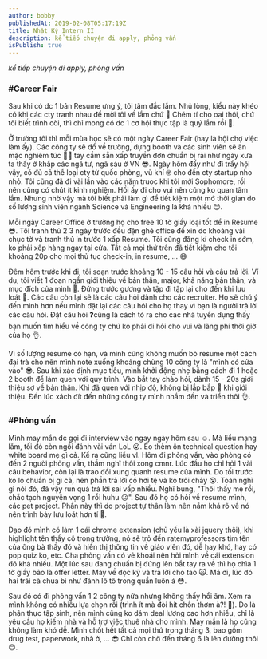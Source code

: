 ```yaml
---
author: bobby
publishedAt: 2019-02-08T05:17:19Z
title: Nhật Ký Intern II
description: kể tiếp chuyện đi apply, phỏng vấn
isPublish: true
---
```


_kể tiếp chuyện đi apply, phỏng vấn_

### #Career Fair

Sau khi có dc 1 bản Resume ưng ý, tôi tâm đắc lắm. Nhủ lòng, kiểu này khéo có khi các cty tranh nhau để mời tôi về lắm chứ 🤪 Chém tí cho oai thôi, chứ tôi biết trình còi, thì chỉ mong có dc 1 cơ hội thực tập là quý lắm rồi 🤤.

Ở trường tôi thì mỗi mùa học sẽ có một ngày Career Fair (hay là hội chợ việc làm ấy). Các công ty sẽ đổ về trường, dựng booth và các sinh viên sẽ ăn mặc nghiêm túc 🤵🏻 tay cầm sẵn xấp truyền đơn chuẩn bị rải như ngày xưa ta thấy ở khắp các ngã tư, ngã sáu ở VN 😎. Ngày hôm đấy như đi trẩy hội vậy, có đủ cả thể loại cty từ quốc phòng, vũ khí 🤓 cho đến cty startup nho nhỏ. Tôi cũng đã đi vài lần vào các năm truoc khi tôi mới Sophomore, rồi nên cũng có chút ít kinh nghiệm. Hồi ấy đi cho vui nên cũng ko quan tâm lắm. Nhưng nhờ vậy mà tôi biết phải làm gì để tiết kiệm một mớ thời gian do số lượng sinh viên ngành Science và Engineering là khá nhiều 😊.

Mỗi ngày Career Office ở trường họ cho free 10 tờ giấy loại tốt để in Resume 😎. Tôi tranh thủ 2 3 ngày trước đều đặn ghé office để xin dc khoảng vài chục tờ và tranh thủ in trước 1 xấp Resume. Tôi cũng đăng kí check in sớm, ko phải xếp hàng ngay tại cửa. Tất cả mọi thứ trên đã tiết kiệm cho tôi khoảng 20p cho mọi thủ tục check-in, in resume, ... 😄

Đêm hôm trước khi đi, tôi soạn trước khoảng 10 - 15 câu hỏi và câu trả lời. Ví dụ, tôi viết 1 đoạn ngắn giới thiệu về bản thân, major, khả năng bản thân, và mục đích của mình 🐶. Đứng trước gương và tập đi tập lại cho đến khi lưu loát 💯. Các câu còn lại sẽ là các câu hỏi dành cho các recruiter. Họ sẽ chú ý đến mình hơn nếu mình đặt lại các câu hỏi cho họ thay vì bạn là người trả lời các câu hỏi. Đặt câu hỏi ❓cũng là cách tỏ ra cho các nhà tuyển dụng thấy bạn muốn tìm hiểu về công ty chứ ko phải đi hỏi cho vui và lãng phí thời giờ của họ 👌.

Vì số lượng resume có hạn, và mình cũng không muốn bỏ resume một cách đại trà cho nên mình note xuống khoảng chừng 10 công ty là "mình có cửa vào" 😎. Sau khi xác định mục tiêu, mình khởi động nhẹ bằng cách đi 1 hoặc 2 booth để làm quen với quy trình. Vào bắt tay chào hỏi, dành 15 - 20s giới thiệu sơ về bản thân. Khi đã quen với nhịp độ, không bị lắp bắp 😬 khi giới thiệu. Đến lúc xách đít đến những công ty mình nhắm đến và triển thôi 👌.

### #Phỏng vấn

Mình may mắn dc gọi đi interview vào ngay ngày hôm sau ☺️. Mà liều mạng lắm, tối đó còn ngồi đánh vài ván LoL 😮. Éo thèm ôn technical question hay white board mẹ gì cả. Kể ra cũng liều vl. Hôm đi phỏng vấn, vào phòng có đến 2 người phỏng vấn, thầm nghĩ thôi xong cmnr. Lúc đầu họ chỉ hỏi 1 vài câu behavior, còn lại là trao đổi xung quanh resume của mình. Do tối trước ko lo chuẩn bị gì cả, nên phần trả lời có hơi tệ và ko trôi chảy 😵. Toàn nghĩ gì nói đó, đã vậy run quá trả lời sai vấp nhiều. Nghĩ bụng, "Thôi thấy mẹ rồi, chắc tạch nguyện vọng 1 rồi huhu 😐". Sau đó họ có hỏi về resume mình, các pet project. Phần này thì do project tự thân làm nên nắm khá rõ về nó nên trình bày lưu loát hơn tí 👊.

Dạo đó mình có làm 1 cái chrome extension (chủ yếu là xài jquery thôi), khi highlight tên thầy cô trong trường, nó sẽ trỏ đến ratemyprofessors tìm tên của ông bà thầy đó và hiển thị thông tin về giáo viên đó, dễ hay khó, hay có pop quiz ko, etc. Cha phỏng vấn có vẻ khoái nên hỏi mình về cái extension đó khá nhiều. Một lúc sau đang chuẩn bị đứng lên bắt tay ra về thì họ chìa 1 tờ giấy bảo là offer letter. Mày về đọc kỹ và trả lời cho tao 🙀. Má ơi, lúc đó hai trái cà chua bi như đánh lô tô trong quần luôn á 😳.

Sau đó có đi phỏng vấn 1 2 công ty nữa nhưng không thấy hồi âm. Xem ra mình không có nhiều lựa chọn rồi (trình ít mà đòi hít chồn thơm à?! 🤫). Do là phận thực tập sinh, nên mình cũng ko dám deal lương cao hơn nhiều, chỉ là yêu cầu họ kiếm nhà và hỗ trợ việc thuê nhà cho mình. May mắn là họ cũng không làm khó dễ. Mình chốt hết tất cả mọi thứ trong tháng 3, bao gồm drug test, paperwork, nhà ở, ... 😎 Chỉ còn chờ đến tháng 6 là lên đường thôi 😊.
